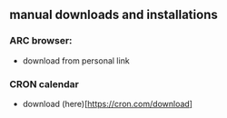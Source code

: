## manual downloads and installations

### ARC browser:
* download from personal link

### CRON calendar
* download (here)[https://cron.com/download]

### 